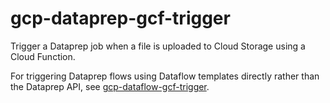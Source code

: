 # gcp-dataprep-gcf-trigger

Trigger a Dataprep job when a file is uploaded to Cloud Storage using a Cloud
Function.

For triggering Dataprep flows using Dataflow templates directly rather than
the Dataprep API, see
[gcp-dataflow-gcf-trigger](https://github.com/RealKinetic/gcp-dataflow-gcf-trigger).
